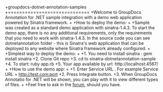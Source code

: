 +groupdocs-dotnet-annotation-samples
 +=============================
 +Welcome to GroupDocs Annotation for .NET sample integration with a demo web application powered by Sinatra framework.
 +
 +How to deploy the demo:
 +
 +Sample was created as a standard demo application with sinatra-1.4.3. To start the demo app, there is no any additional requirements, only the requirements that you need to work with sinatra-1.4.3. In the source code you can see dotnetannotation folder - this is Sinatra's web application that can be deployed to any website where Sinatra framework already configured.
 +
 +Simplest way to deploy the demo: 
 +
 +1. You need to install sinatra : gem install sinatra
 +2. Clone Git repo
 +3. cd to sinatra-dotnetannotation-sample
 +4. To start: ruby app.rb
 +5. Your app available by url: http://localhost:4567/
 +
 +How to use the demo app:
 +
 +1. Enter Service URL . For example Service URL = http://test.com:port
 +2. Press Integrate button.
 +3. When GroupDocs Annotatio for .NET will be shown, you can play with it to view different types of files.
 +
 +Feel free to ask in the <a href="http://community.groupdocs.com/Forums/Default.aspx">forum</a>, should you have.
